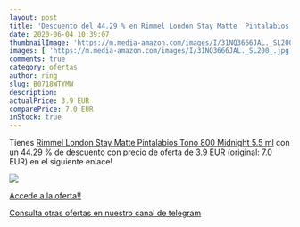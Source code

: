 ```yaml
---
layout: post
title: 'Descuento del 44.29 % en Rimmel London Stay Matte  Pintalabios To'
date: 2020-06-04 10:39:07
thumbnailImage: 'https://m.media-amazon.com/images/I/31NQ3666JAL._SL200_.jpg'
images: [ 'https://m.media-amazon.com/images/I/31NQ3666JAL._SL200_.jpg' ]
comments: true
category: ofertas
author: ring
slug: B0718WTYMW
description:
actualPrice: 3.9 EUR
comparePrice: 7.0 EUR
inStock: true
---
```


Tienes [Rimmel London Stay Matte  Pintalabios Tono 800 Midnight  5.5 ml](https://www.amazon.com/dp/B0718WTYMW/?tag=redken08-20) con un 44.29 % de descuento con precio de oferta de 3.9 EUR (original: 7.0 EUR) en el siguiente enlace!

[![](https://m.media-amazon.com/images/I/31NQ3666JAL._SL200_.jpg)](https://www.amazon.com/dp/B0718WTYMW/?tag=redken08-20)

[Accede a la oferta!!](https://www.amazon.com/dp/B0718WTYMW/?tag=redken08-20)

[Consulta otras ofertas en nuestro canal de telegram](https://t.me/s/ofertas25)
